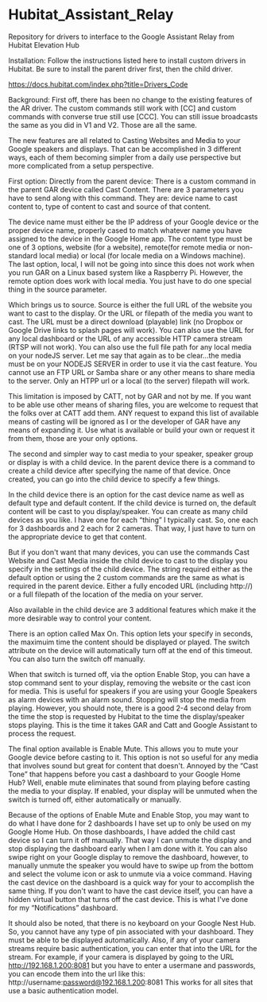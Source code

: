 # Hubitat_Assistant_Relay
Repository for drivers to interface to the Google Assistant Relay from Hubitat Elevation Hub

Installation: Follow the instructions listed here to install custom drivers in Hubitat.  Be sure to install the parent driver first, then the child driver. 

https://docs.hubitat.com/index.php?title=Drivers_Code

Background:
First off, there has been no change to the existing features of the AR driver.  The custom commands still work with [CC] and custom commands with converse true still use [CCC].  You can still issue broadcasts the same as you did in V1 and V2.  Those are all the same.

The new features are all related to Casting Websites and Media to your Google speakers and displays.  That can be accomplished in 3 different ways, each of them becoming simpler from a daily use perspective but more complicated from a setup perspective.

First option:  Directly from the parent device:
There is a custom command in the parent GAR device called Cast Content.  There are 3 parameters you have to send along with this command.  They are: device name to cast content to, type of content to cast and source of that content.

The device name must either be the IP address of your Google device or the proper device name, properly cased to match whatever name you have assigned to the device in the Google Home app.  The content type must be one of 3 options, website (for a website), remote(for remote media or non-standard local media) or local (for locale media on a Windows machine).  The last option, local, I will not be going into since this does not work when you run GAR on a Linux based system like a Raspberry Pi.  However, the remote option does work with local media.  You just have to do one special thing in the source parameter.  

Which brings us to source.  Source is either the full URL of the website you want to cast to the display. Or the URL or filepath of the media you want to cast.  The URL must be a direct download (playable) link (no Dropbox or Google Drive links to splash pages will work).  You can also use the URL for any local dashboard or the URL of any accessible HTTP camera stream (RTSP will not work).  You can also use the full file path for any local media on your nodeJS server.  Let me say that again as to be clear...the media must be on your NODEJS SERVER in order to use it via the cast feature.  You cannot use an FTP URL or Samba share or any other means to share media to the server.  Only an HTPP url or a local (to the server) filepath will work.  

This limitation is imposed by CATT, not by GAR and not by me.  If you want to be able use other means of sharing files, you are welcome to request that the folks over at CATT add them.  ANY request to expand this list of available means of casting will be ignored as I or the developer of GAR have any means of expanding it.  Use what is available or build your own or request it from them, those are your only options.  

The second and simpler way to cast media to your speaker, speaker group or display is with a child device.  In the parent device there is a command to create a child device after specifying the name of that device.  Once created, you can go into the child device to specify a few things.  

In the child device there is an option for the cast device name as well as default type and default content.  If the child device is turned on, the default content will be cast to you display/speaker.  You can create as many child devices as you like.  I have one for each “thing” I typically cast.  So, one each for 3 dashboards and 2 each for 2 cameras.  That way, I just have to turn on the appropriate device to get that content.

But if you don't want that many devices, you can use the commands Cast Website and Cast Media inside the child device to cast to the display you specify in the settings of the child device.  The string required either as the default option or using the 2 custom commands are the same as what is required in the parent device.  Either a fully encoded URL (including http://) or a full filepath of the location of the media on your server.  

Also available in the child device are 3 additional features which make it the more desirable way to control your content.

There is an option called Max On.  This option lets your specify in seconds, the maximuim time the content should be displayed or played.  The switch attribute on the device will automatically turn off at the end of this timeout.  You can also turn the switch off manually.

When that switch is turned off, via the option Enable Stop, you can have a stop command sent to your display, removing the website or the cast icon for media.  This is useful for speakers if you are using your Google Speakers as alarm devices with an alarm sound.  Stopping will stop the media from playing.  However, you should note, there is a good 2-4 second delay from the time the stop is requested by Hubitat to the time the display/speaker stops playing.  This is the time it takes GAR and Catt and Google Assistant to process the request.

The final option available is Enable Mute.  This allows you to mute your Google device before casting to it.  This option is not so useful for any media that involves sound but great for content that doesn't.  Annoyed by the “Cast Tone” that happens before you cast a dashboard to your Google Home Hub?  Well, enable mute eliminates that sound from playing before casting the media to your display.  If enabled, your display will be unmuted when the switch is turned off, either automatically or manually.

Because of the options of Enable Mute and Enable Stop, you may want to do what I have done for 2 dashboards I have set up to only be used on my Google Home Hub.  On those dashboards, I have added the child cast device so I can turn it off manually.  That way I can unmute the display and stop displaying the dashboard early when I am done with it.  You can also swipe right on your Google display to remove the dashboard, however, to manually unmute the speaker you would have to swipe up from the bottom and select the volume icon or ask to unmute via a voice command.  Having the cast  device on the dashboard is a quick way for your to accomplish the same thing.  If you don't want to have the cast device itself, you can have a hidden virtual button that turns off the cast device.  This is what I've done for my “Notifications” dashboard.

It should also be noted, that there is no keyboard on your Google Nest Hub.  So, you cannot have any type of pin associated with your dashboard.  They must be able to be displayed automatically.  Also, if any of your camera streams require basic authentication, you can enter that into the URL for the stream.  For example, if your camera is displayed by going to the URL http://192.168.1.200:8081 but you have to enter a usermane and passwords, you can encode them into the url like this:
http://username:password@192.168.1.200:8081
This works for all sites that use a basic authentication model.